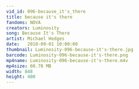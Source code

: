 ```yaml
---
vid_id: 096-because_it's_there
title: because it's there
fandoms: NOVA
creators: Luminosity
song: Because It's There 
artist: Michael Hedges
date:   2010-09-01 10:00:00
thumbnail: Luminosity-096-because-it's-there.jpg
barcode: Luminosity-096-because-it's-there.png
mp4name: Luminosity-096-because-it's-there.m4v
mp4size: 60.78 MB
width: 848
height: 480
---
```



  